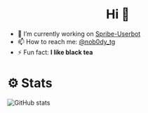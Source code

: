 <h1 align="center">Hi 👋</h1>

- 🔭 I’m currently working on [Spribe-Userbot](https://github.com/Pr0n1xGH/spribe-userbot)
- 📫 How to reach me: [@nob0dy_tg](https://t.me/nob0dy_tg)
- ⚡ Fun fact: **I like black tea**

# ⚙️ Stats

![GitHub stats](https://github-readme-stats.vercel.app/api?username=Pr0n1xGH&show_icons=true&theme=tokyonight)
